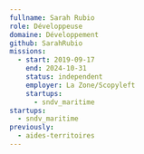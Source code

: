 ```yaml
---
fullname: Sarah Rubio
role: Développeuse
domaine: Développement
github: SarahRubio
missions:
  - start: 2019-09-17
    end: 2024-10-31
    status: independent
    employer: La Zone/Scopyleft
    startups:
      - sndv_maritime
startups:
  - sndv_maritime
previously:
  - aides-territoires
---
```

